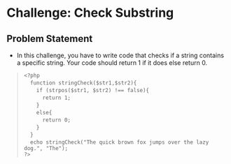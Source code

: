 # Challenge: Check Substring
## Problem Statement
- In this challenge, you have to write code that checks if a string contains a specific string. Your code should return 1 if it does else return 0.

> `<?php` <br/>
> &emsp;`function stringCheck($str1,$str2){`<br/>
> &emsp;&emsp;`if (strpos($str1, $str2) !== false){`<br/>
> &emsp;&emsp;&emsp;`return 1;`<br/>
> &emsp;&emsp;`}`<br/>
> &emsp;&emsp;`else{`<br/>
> &emsp;&emsp;&emsp;`return 0;`<br/>
> &emsp;&emsp;`}`<br/>
> &emsp;`}`<br/>
> &emsp;`echo stringCheck("The quick brown fox jumps over the lazy dog.", "The");`<br/>
> `?>`<br/>